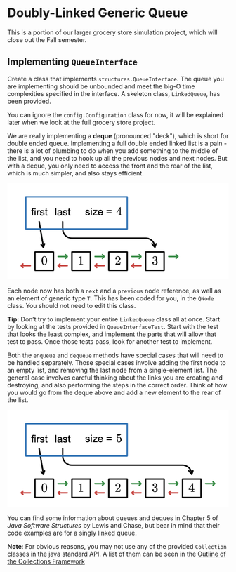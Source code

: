 # Doubly-Linked Generic Queue

This is a portion of our larger grocery store simulation project, which will
close out the Fall semester.

## Implementing `QueueInterface`
Create a class that implements `structures.QueueInterface`. The queue you are
implementing should be unbounded and meet the big-O time complexities specified
in the interface. A skeleton class, `LinkedQueue`, has been provided.

You can ignore the `config.Configuration` class for now, it will be explained
later when we look at the full grocery store project.

We are really implementing a **deque** (pronounced "deck"), which is short for
double ended queue. Implementing a full double ended linked list is a pain -
there is a lot of plumbing to do when you add something to the middle of the list,
and you need to hook up all the previous nodes and next nodes. But with a deque,
you only need to access the front and the rear of the list, which is much simpler,
and also stays efficient.

![p4Queue4](./deque-images/Deque4.png "Size 4 Deque")

Each node now has both a `next` and a `previous` node reference, as well as an
element of generic type `T`. This has been coded for you, in the `QNode` class.
You should not need to edit this class.

**Tip:** Don’t try to implement your entire `LinkedQueue` class all at once.
Start by looking at the tests provided in `QueueInterfaceTest`. Start with the
test that looks the least complex, and implement the parts that will allow that
test to pass. Once those tests pass, look for another test to implement.

Both the `enqueue` and `dequeue` methods have special cases that will need to be
handled separately. Those special cases involve adding the first node to an empty
list, and removing the last node from a single-element list. The general case
involves careful thinking about the links you are creating and destroying, and
also performing the steps in the correct order. Think of how you would go from
the deque above and add a new element to the rear of the list.

![p4Queue5](./deque-images/Deque5.png "Size 5 Deque")

You can find some information about queues and deques in Chapter 5 of
*Java Software Structures* by Lewis and Chase, but bear in mind that
their code examples are for a singly linked queue.

**Note**: For obvious reasons, you may not use any of the provided `Collection`
classes in the java standard API. A list of them can be seen in the
[Outline of the Collections Framework](https://docs.oracle.com/en/java/javase/17/docs/api/java.base/java/util/doc-files/coll-reference.html)
